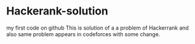 # Hackerank-solution
my first code on github 
This is solution of a a problem of Hackerrank and also same problem appears in codeforces with some change.
